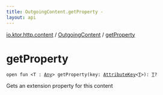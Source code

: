 ```yaml
---
title: OutgoingContent.getProperty - 
layout: api
---
```


<div class='api-docs-breadcrumbs'><a href="../index.html">io.ktor.http.content</a> / <a href="index.html">OutgoingContent</a> / <a href="./get-property.html">getProperty</a></div>

# getProperty

<div class="signature"><code><span class="keyword">open</span> <span class="keyword">fun </span><span class="symbol">&lt;</span><span class="identifier">T</span>&nbsp;<span class="symbol">:</span>&nbsp;<a href="https://kotlinlang.org/api/latest/jvm/stdlib/kotlin/-any/index.html"><span class="identifier">Any</span></a><span class="symbol">&gt;</span> <span class="identifier">getProperty</span><span class="symbol">(</span><span class="parameterName" id="io.ktor.http.content.OutgoingContent$getProperty(io.ktor.util.AttributeKey((io.ktor.http.content.OutgoingContent.getProperty.T)))/key">key</span><span class="symbol">:</span>&nbsp;<a href="../../io.ktor.util/-attribute-key/index.html"><span class="identifier">AttributeKey</span></a><span class="symbol">&lt;</span><a href="get-property.html#T"><span class="identifier">T</span></a><span class="symbol">&gt;</span><span class="symbol">)</span><span class="symbol">: </span><a href="get-property.html#T"><span class="identifier">T</span></a><span class="symbol">?</span></code></div>

Gets an extension property for this content

